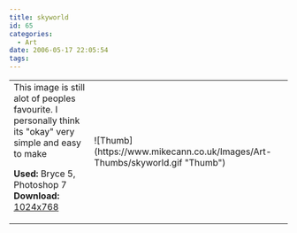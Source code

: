 ```yaml
---
title: skyworld
id: 65
categories:
  - Art
date: 2006-05-17 22:05:54
tags:
---
```


<table width="100%" cellspacing="0" cellpadding="0" border="0">
<tr>
<td>This image is still alot of peoples favourite. I personally think its "okay" very simple and easy to make

<span style="font-weight: bold">Used:</span> Bryce 5, Photoshop 7
<span style="font-weight: bold">Download:</span> [1024x768](https://www.mikecann.co.uk/Images/Art-Full/skyworld.jpg)</td>
<td>![Thumb](https://www.mikecann.co.uk/Images/Art-Thumbs/skyworld.gif "Thumb")</td>
</tr>
</table>